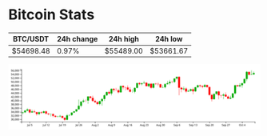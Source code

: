 # Bitcoin Stats

BTC/USDT|24h change|24h high|24h low|
|---|---|---|---|
|$54698.48|0.97%|$55489.00|$53661.67|

<img src="./chart.svg">

